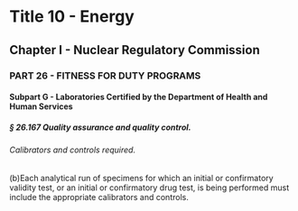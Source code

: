 
# Title 10 - Energy
## Chapter I - Nuclear Regulatory Commission
### PART 26 - FITNESS FOR DUTY PROGRAMS
#### Subpart G - Laboratories Certified by the Department of Health and Human Services
##### § 26.167 Quality assurance and quality control.
###### Calibrators and controls required.

(b)Each analytical run of specimens for which an initial or confirmatory validity test, or an initial or confirmatory drug test, is being performed must include the appropriate calibrators and controls.

